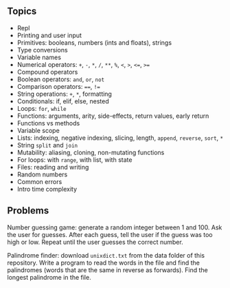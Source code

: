 ## Topics

- Repl
- Printing and user input
- Primitives: booleans, numbers (ints and floats), strings
- Type conversions
- Variable names
- Numerical operators: `+`, `-`, `*`, `/`, `**`, `%`, `<`, `>`, `<=`, `>=`
- Compound operators
- Boolean operators: `and`, `or`, `not`
- Comparison operators: `==`, `!=`
- String operations: `+`, `*`, formatting
- Conditionals: if, elif, else, nested
- Loops: `for`, `while`
- Functions: arguments, arity, side-effects, return values, early return
- Functions vs methods
- Variable scope
- Lists: indexing, negative indexing, slicing, length, `append`, `reverse`, `sort`, `*`
- String `split` and `join`
- Mutability: aliasing, cloning, non-mutating functions
- For loops: with `range`, with list, with state
- Files: reading and writing
- Random numbers
- Common errors
- Intro time complexity

## Problems

Number guessing game: generate a random integer between 1 and 100. Ask the user for guesses. After each guess, tell the user if the guess was too high or low. Repeat until the user guesses the correct number.

Palindrome finder: download `unixdict.txt` from the data folder of this repository. Write a program to read the words in the file and find the palindromes (words that are the same in reverse as forwards). Find the longest palindrome in the file.
